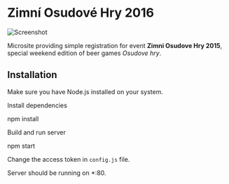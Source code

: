 # Zimní Osudové Hry 2016

![Screenshot](http://i.imgur.com/q5TntwE.jpg)

Microsite providing simple registration for event **Zimni Osudove Hry 2015**, special
weekend edition of beer games *Osudove hry*.

## Installation

Make sure you have Node.js installed on your system.

Install dependencies

  npm install

Build and run server

  npm start

Change the access token in `config.js` file.

Server should be running on \*:80.
